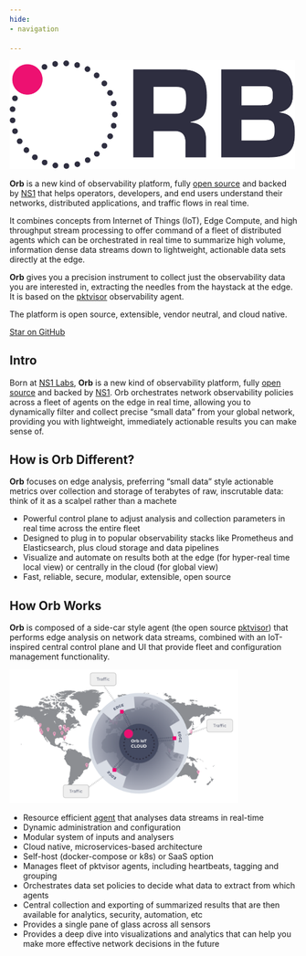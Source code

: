 ```yaml
---
hide:
- navigation

---
```

<script async defer src="https://buttons.github.io/buttons.js"></script>
<img src="img/ORB-logo-black@3x.png" alt="Orb" width="500"/>

**Orb** is a new kind of observability platform, fully [open source](http://orb.community) and backed by [NS1](https://ns1.com) that helps operators, developers, and end users understand their networks, distributed applications, and traffic flows in real time.

It combines concepts from Internet of Things (IoT), Edge Compute, and high throughput stream processing to offer command of a fleet of distributed agents which can be orchestrated in real time to summarize high volume, information dense data streams down to lightweight, actionable data sets directly at the edge.

**Orb** gives you a precision instrument to collect just the observability data you are interested in, extracting the needles from the haystack at the edge. It is based on
the [pktvisor](https://github.com/ns1/pktvisor) observability agent.

The platform is open source, extensible, vendor neutral, and cloud native.

<a class="github-button" href="https://github.com/ns1labs/orb" data-size="large" aria-label="Star ns1labs/orb on GitHub">Star on GitHub</a>

## Intro
Born at [NS1 Labs](https://ns1.com/labs), **Orb** is a new kind of observability platform, fully [open source](http://orb.community) and backed by [NS1](https://ns1.com). Orb orchestrates network observability policies across a fleet of agents on the edge in real time, allowing you to dynamically filter and collect precise “small data” from your global network, providing you with lightweight, immediately actionable results you can make sense of.

## How is Orb Different?

**Orb** focuses on edge analysis, preferring “small data” style actionable metrics over collection and storage of terabytes of raw, inscrutable data: think of it as a scalpel rather than a machete

* Powerful control plane to adjust analysis and collection parameters in real time across the entire fleet
* Designed to plug in to popular observability stacks like Prometheus and Elasticsearch, plus cloud storage and data pipelines
* Visualize and automate on results both at the edge (for hyper-real time local view) or centrally in the cloud (for global view)
* Fast, reliable, secure, modular, extensible, open source

## How Orb Works
**Orb** is composed of a side-car style agent (the open source [pktvisor](https://github.com/ns1/pktvisor)) that performs edge analysis on network data streams, combined with an IoT-inspired central control plane and UI that provide fleet and configuration management functionality.

<img src="../img/ORB-diagram1.png" alt="Orb" width="400"/>

* Resource efficient [agent](https://github.com/ns1/pktvisor) that analyses data streams in real-time
* Dynamic administration and configuration
* Modular system of inputs and analysers
* Cloud native, microservices-based architecture
* Self-host (docker-compose or k8s) or SaaS option
* Manages fleet of pktvisor agents, including heartbeats, tagging and grouping
* Orchestrates data set policies to decide what data to extract from which agents
* Central collection and exporting of summarized results that are then available for analytics, security, automation, etc
* Provides a single pane of glass across all sensors
* Provides a deep dive into visualizations and analytics that can help you make more effective network decisions in the future 


